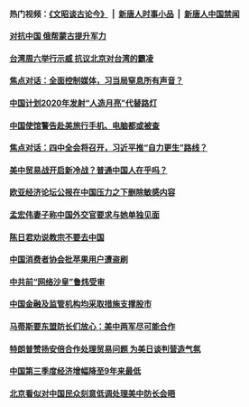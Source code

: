 #### 热门视频：[《文昭谈古论今》](https://github.com/gfw-breaker/wenzhao/blob/master/README.md?t=10191835) &nbsp;|&nbsp; [新唐人时事小品](https://github.com/gfw-breaker/ntdtv-comedy/blob/master/README.md?t=10191835) &nbsp;|&nbsp; [新唐人中国禁闻](https://github.com/gfw-breaker/ntdtv-news/blob/master/README.md?t=10191835)

#### [对抗中国 俄帮蒙古提升军力](../pages/zyyyoeqqvi/4620632.md?t=10191835) 

#### [台湾周六举行示威 抗议北京对台湾的霸凌](../pages/zyyyoeqqvi/4620606.md?t=10191835) 

#### [焦点对话：全面控制媒体，习当局窒息所有声音？](../pages/zyyyoeqqvi/4620595.md?t=10191835) 

#### [中国计划2020年发射“人造月亮”代替路灯](../pages/zyyyoeqqvi/4620578.md?t=10191835) 

#### [中国使馆警告赴美旅行手机、电脑都或被查](../pages/zyyyoeqqvi/4620558.md?t=10191835) 

#### [焦点对话：四中全会将召开，习近平推“自力更生”路线？](../pages/zyyyoeqqvi/4620533.md?t=10191835) 

#### [美中贸易战开启新冷战？普通中国人在乎吗？](../pages/zyyyoeqqvi/4620406.md?t=10191835) 

#### [欧亚经济论坛公报在中国压力之下删除敏感内容](../pages/zyyyoeqqvi/4620414.md?t=10191835) 

#### [孟宏伟妻子称中国外交官要求与她单独见面](../pages/zyyyoeqqvi/4620375.md?t=10191835) 

#### [陈日君劝说教宗不要去中国](../pages/zyyyoeqqvi/4620345.md?t=10191835) 

#### [中国消费者协会批苹果用户遭盗刷](../pages/zyyyoeqqvi/4620285.md?t=10191835) 

#### [中共前“网络沙皇”鲁炜受审](../pages/zyyyoeqqvi/4620275.md?t=10191835) 

#### [中国金融及监管机构均采取措施支撑股市](../pages/zyyyoeqqvi/4620261.md?t=10191835) 

#### [马蒂斯要东盟防长们放心：美中两军尽可能合作](../pages/zyyyoeqqvi/4620179.md?t=10191835) 

#### [特朗普赞扬安倍合作处理贸易问题 为美日谈判营造气氛](../pages/zyyyoeqqvi/4620161.md?t=10191835) 

#### [中国第三季度经济增幅降至9年来最低](../pages/zyyyoeqqvi/4620127.md?t=10191835) 

#### [北京看似对中国民众刻意低调处理美中防长会晤](../pages/zyyyoeqqvi/4620126.md?t=10191835) 

